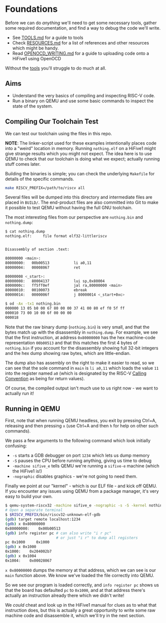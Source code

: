 # Foundations

Before we can do _anything_ we'll need to get some necessary tools, gather some required documentation, and find a way to debug the code we'll write.

- See [TOOLS.md](../guides/TOOLS.md) for a guide to tools
- Check [RESOURCES.md](../guides/RESOURCES.md) for a list of references and other resources which might be handy.
- Read [OPENOCD\_WRITING.md](../guides/OPENOCD_WRITING.md) for a guide to uploading code onto a HiFive1 using OpenOCD

Without the [tools](../guides/TOOLS.md) you'll struggle to do much at all.

## Aims

- Understand the very basics of compiling and inspecting RISC-V code.
- Run a binary on QEMU and use some basic commands to inspect the state of the system.

## Compiling Our Toolchain Test

We can test our toolchain using the files in this repo.

**NOTE**: The linker-script used for these examples intentionally places code into a "weird" location in memory. Running `nothing.elf` on a HiFive1 might give strange results which you might not expect. The idea here is to use QEMU to check that our toolchain is doing what we expect; actually running stuff comes later.

Building the binaries is simple; you can check the underlying `Makefile` for details of the specific commands.

```bash
make RISCV_PREFIX=/path/to/riscv all
```

Several files will be dumped into this directory and intermediate files are placed in `BUILD/`. The end-product files are also committed into Git to make it possible to test QEMU without having the full GNU toolchain.

The most interesting files from our perspective are `nothing.bin` and `nothing.dump`:

```bash
$ cat nothing.dump
nothing.elf:     file format elf32-littleriscv


Disassembly of section .text:

80000000 <main>:
80000000:   00b00513           li a0,11
80000004:   00008067           ret

80000008 <_start>:
80000008:   80004137           lui sp,0x80004
8000000c:   ff5ff0ef           jal ra,80000000 <main>
80000010:   00100073           ebreak
80000014:   0000006f           j 80000014 <_start+0xc>

$ od -Ax -tx1 nothing.bin
000000 13 05 b0 00 67 80 00 00 37 41 00 80 ef f0 5f ff
000010 73 00 10 00 6f 00 00 00
000018
```

Note that the raw binary dump (`nothing.bin`) is very small, and that the bytes match up with the disassembly in `nothing.dump`. For example, we see that the first instruction, at address `0x80000000` has the hex machine-code representation `00b00513` and that this matches the first 4 bytes of `nothing.bin` if you account for the disassembly showing full 32-bit integers and the hex dump showing raw bytes, which are little-endian.

The dump also has assembly on the right to make it easier to read, so we can see that the sole command in `main` is `li a0,11` which loads the value `11` into the register named `a0` (which is designated by the RISC-V [Calling Convention](https://riscv.org/wp-content/uploads/2015/01/riscv-calling.pdf) as being for return values).

Of course, the compiled output isn't much use to us right now - we want to actually run it!

## Running in QEMU

First, note that when running QEMU headless, you exit by pressing Ctrl+A, releasing and then pressing `x` (use Ctrl+A and then `h` for help on other such commands).

We pass a few arguments to the following command which look initially confusing:

- `-s` starts a GDB debugger on port `1234` which lets us dump memory
- `-S` pauses the CPU before running anything, giving us time to debug
- `-machine sifive_e` tells QEMU we're running a `sifive-e` machine (which the HiFive1 is!)
- `-nographic` disables graphics - we're not going to need them.

Finally we point at our "kernel" - which is our ELF file - and kick off QEMU. If you encounter any issues using QEMU from a package manager, it's very easy to build your own.

```bash
$ qemu-system-riscv32 -machine sifive_e -nographic -s -S -kernel nothing.elf
# Open a separate terminal
$ $RISCV_PREFIX/bin/riscv32-unknown-elf-gdb
(gdb) target remote localhost:1234
(gdb) x 0x80000000
0x80000000:    0x00b00513
(gdb) info register pc # can also write "i r pc"
                       # or just "i r" to dump all registers
pc 0x1000     0x1000
(gdb) x 0x1000
0x1000:    0x204002b7
(gdb) x 0x1004
0x1004:    0x00028067
```

`x 0x80000000` dumps the memory at that address, which we can see is our `main` function above. We know we've loaded the file correctly into QEMU.

So we see our program is loaded correctly, and `info register pc` shows us that the board has defaulted `pc` to `0x1000`, and at that address there's actually an instruction already there which we didn't write!

We _could_ cheat and look up in the HiFive1 manual for clues as to what that instruction does, but this is actually a great opportunity to write some raw machine code and disassemble it, which we'll try in the next section.
